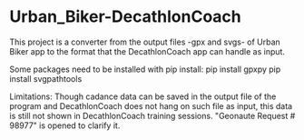 # Urban_Biker-DecathlonCoach

This project is a converter from the output files -gpx and svgs- of Urban Biker app to the format that the DecathlonCoach app can handle as input.

Some packages need to be installed with pip install:
    pip install gpxpy
    pip install svgpathtools

Limitations:
    Though cadance data can be saved in the output file of the program and DecathlonCoach does not hang on such file as input, this data is still not shown in DecathlonCoach training sessions. "Geonaute Request # 98977" is opened to clarify it.
